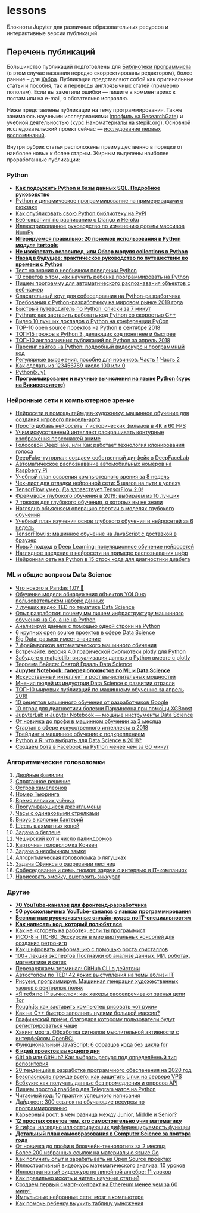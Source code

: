# lessons
Блокноты Jupyter для различных образовательных ресурсов и интерактивные версии публикаций.

## Перечень публикаций
Большинство публикаций подготовлены для [Библиотеки программиста](https://proglib.io/) (в этом случае названия нередко скорректированы редактором), более ранние – для [Хабра](https://habr.com/ru/users/LeoMat/). Публикации представляют собой как оригинальные статьи и пособия, так и переводы англоязычных статей (примерно пополам). Если вы заметили ошибки — пишите в комментариях к постам или на e-mail, я обязательно исправлю.

Ниже представлены публикации на тему программирования. Также занимаюсь научными исследованиями ([профиль на ResearchGate](https://www.researchgate.net/profile/Lev_Matyushkin)) и учебной деятельностью ([курс Наноматериалы на stepik.org](https://stepik.org/course/52514/syllabus)). Основной исследовательский проект сейчас — [исследование первых воспоминаний](https://github.com/matyushkin/reminiscence).

Внутри рубрик статьи расположены преимущественно в порядке от наиболее новых к более старым. Жирным выделены наиболее проработанные публикации:

### Python
- **[Как подружить Python и базы данных SQL. Подробное руководство](https://proglib.io/p/kak-podruzhit-python-i-bazy-dannyh-sql-podrobnoe-rukovodstvo-2020-02-27)**
- [Python и динамическое программирование на примере задачи о рюкзаке](https://proglib.io/p/python-i-dinamicheskoe-programmirovanie-na-primere-zadachi-o-ryukzake-2020-02-04)
- [Как опубликовать свою Python библиотеку на PyPI](https://proglib.io/p/kak-opublikovat-svoyu-python-biblioteku-na-pypi-2020-01-28)
- [Веб-скрапинг по расписанию с Django и Heroku](https://proglib.io/p/veb-skraping-po-raspisaniyu-s-heroku-i-django-2020-01-17)
- [Иллюстрированное руководство по изменению формы массивов NumPy](https://proglib.io/p/illyustrirovannoe-rukovodstvo-po-izmeneniyu-formy-mnogomernyh-massivov-numpy-2020-01-12)
- **[Итерируемся правильно: 20 приемов использования в Python модуля itertools](https://proglib.io/p/iteriruemsya-pravilno-20-priemov-ispolzovaniya-v-python-modulya-itertools-2020-01-03)**
- **[Не изобретать велосипед, или Обзор модуля collections в Python](https://proglib.io/p/ne-izobretat-velosiped-ili-obzor-modulya-collections-v-python-2019-12-15)**
- **[Назад в будущее: практическое руководство по путешествию во времени с Python](https://proglib.io/p/nazad-v-budushchee-prakticheskoe-rukovodstvo-po-puteshestviyu-vo-vremeni-s-python-2019-12-01)**
- [Тест на знания о необычном поведении Python](https://proglib.io/tests/test-na-obshchie-znaniya-dlya-middle-python-razrabotchika)
- [10 советов о том, как научить ребенка программировать на Python](https://proglib.io/p/10-sovetov-o-tom-kak-nauchit-rebenka-programmirovat-na-python-2019-10-12)
- [Пишем программу для автоматического распознавания объектов с веб-камер](https://proglib.io/p/pishem-programmu-dlya-avtomaticheskogo-raspoznavaniya-obektov-s-veb-kamer-2019-10-05)
- [Спасательный круг для собеседования на Python-разработчика](https://proglib.io/p/py-interview)
- [Требования к Python-разработчику на мировом рынке 2019 года](https://proglib.io/p/python-dev-2019)
- [Быстрый путеводитель по Python: cписки за 7 минут](https://proglib.io/p/python-lists)
- [Pythran: как заставить работать код Python со скоростью С++](https://proglib.io/p/pythran)
- [Видео 10 лучших докладов о Python на конференции PyCon](https://proglib.io/p/top10-pycon)
- [TOP-10 open source проектов на Python в сентябре 2018](https://proglib.io/p/python-opensources)
- [ТОП-15 трюков в Python 3, делающих код понятнее и быстрее](https://proglib.io/p/python-tricks)
- [ТОП-10 англоязычных публикаций по Python за апрель 2018](https://proglib.io/p/python-april-2018)
- [Парсинг сайтов на Python: подробный видеокурс и программный код](https://proglib.io/p/parsing-course)
- [Регулярные выражения, пособие для новичков. Часть 1](https://habr.com/ru/post/115825/) [Часть 2](https://habr.com/ru/post/115436/)
- [Как сделать из 123456789 число 100 или 0](https://habr.com/ru/post/115066/)
- [Python(x, y)](https://habr.com/ru/post/113065/)
- **[Программирование и научные вычисления на языке Python (курс на Викиверситете)](https://ru.wikiversity.org/wiki/%D0%9F%D1%80%D0%BE%D0%B3%D1%80%D0%B0%D0%BC%D0%BC%D0%B8%D1%80%D0%BE%D0%B2%D0%B0%D0%BD%D0%B8%D0%B5_%D0%B8_%D0%BD%D0%B0%D1%83%D1%87%D0%BD%D1%8B%D0%B5_%D0%B2%D1%8B%D1%87%D0%B8%D1%81%D0%BB%D0%B5%D0%BD%D0%B8%D1%8F_%D0%BD%D0%B0_%D1%8F%D0%B7%D1%8B%D0%BA%D0%B5_Python)**

### Нейронные сети и компьютерное зрение
- [Нейросети в помощь геймдев-художнику: машинное обучение для создания игрового пиксель-арта](https://proglib.io/p/neyroseti-v-pomoshch-geymdev-hudozhniku-mashinnoe-obuchenie-dlya-sozdaniya-igrovogo-piksel-arta-2020-04-13)
- [Просто добавь нейросеть: 7 исторических фильмов в 4K и 60 FPS](https://proglib.io/p/prosto-dobav-neyroset-7-istoricheskih-filmov-v-4k-i-60-fps-2020-03-15)
- [Учим искусственный интеллект раскрашивать контурные изображения персонажей аниме](https://proglib.io/p/sketch2color-uchim-iskusstvennyy-intellekt-raskrashivat-konturnye-izobrazheniya-personazhey-anime-2019-12-30)
- [Голосовой DeepFake, или Как работает технология клонирования голоса](https://proglib.io/p/golosovoy-deepfake-ili-kak-rabotaet-tehnologiya-klonirovaniya-golosa-2019-12-11)
- [DeepFake-туториал: создаем собственный дипфейк в DeepFaceLab](https://proglib.io/p/deepfake-tutorial-sozdaem-sobstvennyy-dipfeyk-v-deepfacelab-2019-11-16)
- [Автоматическое распознавание автомобильных номеров на Raspberry Pi](https://proglib.io/p/avtomaticheskoe-raspoznavanie-avtomobilnyh-nomerov-na-raspberry-pi-2019-11-01)
- [Учебный план освоения компьютерного зрения за 8 недель](https://proglib.io/p/cv-plan)
- [Чек-лист для отладки нейронной сети: 5 шагов на пути к успеху](https://proglib.io/p/networks-debugging)
- [TensorFlow умер. Да здравствует TensorFlow 2.0!](https://proglib.io/p/tensorflow2)
- [Фреймворк глубокого обучения в 2019: выбираем из 10 лучших](https://proglib.io/p/dl-frameworks)
- [7 трюков для глубокого обучения, о которых вы не знали](https://proglib.io/p/deep-learning-tricks)
- [Наглядно объясняем операцию свертки в моделях глубокого обучения](https://proglib.io/p/convolution)
- [Учебный план изучения основ глубокого обучения и нейросетей за 6 недель](https://proglib.io/p/deep-learning-in-6-weeks)
- [TensorFlow.js: машинное обучение на JavaScript с доставкой в браузер](https://proglib.io/p/tensorflow-js)
- [Новый подход в Deep Learning: популяционное обучение нейросетей](https://proglib.io/p/population-deep-learning)
- [Наглядное введение в нейросети на примере распознавания цифр](https://proglib.io/p/neural-network-course)
- [Нейронная сеть на Python в 15 строк кода для диагностики диабета](https://proglib.io/p/diabetes-network)

### ML и общие вопросы Data Science
- [Что нового в Pandas 1.0? 🐼](https://proglib.io/p/chto-novogo-v-pandas-1-0-2020-01-23)
- [Обучение модели обнаружения объектов YOLO на пользовательском наборе данных](https://proglib.io/p/obuchenie-modeli-obnaruzheniya-obektov-yolo-na-polzovatelskom-nabore-dannyh-2020-01-21)
- [7 лучших видео TED по тематике Data Science](https://proglib.io/p/7-luchshih-video-ted-po-tematike-data-science-2020-01-20)
- [Опыт разработки: почему мы пишем инфраструктуру машинного обучения на Go, а не на Python](https://proglib.io/p/opyt-razrabotki-pochemu-my-pishem-infrastrukturu-mashinnogo-obucheniya-na-go-a-ne-na-python-2020-01-15)
- [Анализируй данные с помощью одной строки на Python](https://proglib.io/p/analiziruy-dannye-s-pomoshchyu-odnoy-stroki-koda-na-python-2019-10-02)
- [6 крупных open source проектов в сфере Data Science](https://proglib.io/p/6-krupnyh-open-source-proektov-v-sfere-data-science-2019-11-20)
- [Big Data: размер имеет значение](https://proglib.io/p/big-data-razmer-imeet-znachenie-2019-10-19)
- [7 фреймворков автоматического машинного обучения](https://proglib.io/p/auto-ml)
- [Встречайте: версия 4.0 графической библиотеки plotly для Python](https://proglib.io/p/plotly-4)
- [Забудьте о matplotlib: визуализация данных в Python вместе с plotly](https://proglib.io/p/plotly)
- [Теорема Байеса: Святой Грааль Data Science](https://proglib.io/p/bayes-theorem)
- **[Jupyter Notebook: галерея блокнотов по ML и Data Science](https://proglib.io/p/jupyter-notebook-best)**
- [Искусственный интеллект и рост вычислительных мощностей](https://proglib.io/p/ai-and-compute)
- [Мнения людей из индустрии Data Science о развитии отрасли](https://proglib.io/p/data-science-dialogues)
- [ТОП-10 мировых публикаций по машинному обучению за апрель 2018](https://proglib.io/p/ml-april-2018)
- [10 рецептов машинного обучения от разработчиков Google](https://proglib.io/p/google-ml-recipes)
- [10 строк для диагностики болезни Паркинсона при помощи XGBoost](https://proglib.io/p/xgboost)
- [JupyterLab и Jupyter Notebook — мощные инструменты Data Science](https://proglib.io/p/jupyter)
- [От новичка до профи в машинном обучении за 3 месяца](https://proglib.io/p/ml-3months)
- [Стартап в сфере искусственного интеллекта в 2018](https://proglib.io/p/ai-startup)
- [Трейдинг и машинное обучение с подкреплением](https://proglib.io/p/trade-learning)
- [Python и R: что выбрать для Data Science в 2018?](https://proglib.io/p/python-vs-r)
- [Создаем бота в Facebook на Python менее чем за 60 минут](https://proglib.io/p/facebook-bot-with-python)

### Алгоритмические головоломки
1. [Двойные фамилии](https://proglib.io/p/zadacha-o-dvoynyh-familiyah-2020-01-11)
2. [Спрятанное решение](https://proglib.io/p/zadacha-o-spryatannom-reshenii-2020-01-11)
3. [Остров хамелеонов](https://proglib.io/p/zadacha-ob-ostrove-hameleonov-2020-01-13)
4. [Номер Тьюринга](https://proglib.io/p/zadacha-o-familii-tyuringa-2020-01-14)
5. [Время великих учёных](https://proglib.io/p/zadacha-s-sobesedovaniya-idei-proekta-vremya-velikih-uchenyh-2020-01-15)
6. [Прогуливающиеся джентльмены](https://proglib.io/p/zadacha-o-progulivayushchihsya-dzhentlmenah-2020-01-18)
7. [Часы с одинаковыми стрелками](https://proglib.io/p/zadacha-o-chasah-s-odinakovymi-strelkami-2020-01-22)
8. [Вирус в колонии бактерий](https://proglib.io/p/zadacha-o-viruse-v-kolonii-bakteriy-2020-01-25)
9. [Шесть шахматных коней](https://proglib.io/p/zadacha-o-shesti-shahmatnyh-konyah-2020-01-29)
10. [Задача о беглеце](https://proglib.io/p/zadacha-o-beglece-2020-02-01)
11. [Чеширский кот и число палиндромов](https://proglib.io/p/zagadka-cheshirskogo-kota-o-chisle-palindromov-2020-02-05)
12. [Карточная головоломка Конвея](https://proglib.io/p/risuem-programmiruya-mashinnaya-generaciya-hudozhestvennyh-uzorov-v-vektornyh-polyah-2020-02-06)
13. [Задача о необычном замке](https://proglib.io/p/zadacha-o-vzlome-bankovskogo-zamka-s-semyu-rychazhkami-2020-02-12)
14. [Алгоритмическая головоломка о лягушках](https://proglib.io/p/pryg-pryg-algoritmicheskaya-golovolomka-o-lyagushkah-2020-02-15)
15. [Задача Сфинкса о разрезании лестниц](https://proglib.io/p/obygray-sfinksa-logicheskaya-golovolomka-o-razrezanii-lestnic-2020-02-19)
16. [Собеседование и семь гномов: задачи с интервью в IT-компаниях](https://proglib.io/p/sobesedovanie-i-sem-gnomov-zadachi-s-intervyu-v-it-kompaniyah-2020-02-22)
17. [Нарисовать змейку, выстроить зиккурат](https://proglib.io/p/para-algoritmicheskih-zadach-dlya-uspeshnogo-programmista-narisovat-zmeyku-vystroit-zikkurat-2020-04-19)

### Другие
- **[70 YouTube-каналов для фронтенд-разработчика](https://proglib.io/p/70-youtube-kanalov-dlya-frontend-razrabotchika-2020-05-03)**
- **[50 русскоязычных YouTube-каналов о языках программирования](https://proglib.io/p/50-russkoyazychnyh-youtube-kanalov-o-yazykah-programmirovaniya-2020-04-22)**
- **[Бесплатные русскоязычные онлайн-курсы по IT-специальностям](https://proglib.io/p/superpodborka-bolee-70-besplatnyh-russkoyazychnyh-onlayn-kursov-po-it-specialnostyam-2020-03-25)**
- **[Как написать код, который полюбят все](https://proglib.io/p/kak-napisat-kod-kotoryy-polyubyat-vse-2020-03-17)**
- [Как не «сгореть на работе», если ты программист](https://proglib.io/p/kak-ne-sgoret-na-rabote-esli-ty-programmist-2020-03-12)
- [PICO-8 и TIC-80. Экскурсия в мир виртуальных консолей для создания ретро-игр](https://proglib.io/p/pico-8-i-tic-80-ekskursiya-v-mir-virtualnyh-konsoley-dlya-sozdaniya-retro-igr-2020-02-29)
- [Как шифровать информацию с помощью роста кристаллов](https://proglib.io/p/kak-shifrovat-informaciyu-s-pomoshchyu-rosta-kristallov-2020-02-24)
- [100+ лекций экспертов Постнауки об анализе данных, ИИ, роботах, математике и сетях](https://proglib.io/p/100-videolekciy-ekspertov-postnauki-2020-02-16)
- [Перезаряжаем терминал: GitHub CLI в действии](https://proglib.io/p/perezaryazhaem-terminal-github-cli-v-deystvii-2020-02-14)
- [Автостопом по TED: 42 ярких выступления на темы вблизи IT](https://proglib.io/p/avtostopom-po-ted-42-yarkih-vystupleniya-na-temy-vblizi-it-2020-02-11)
- [Рисуем, программируя. Машинная генерация художественных узоров в векторных полях](https://proglib.io/p/risuem-programmiruya-mashinnaya-generaciya-hudozhestvennyh-uzorov-v-vektornyh-polyah-2020-02-06)
- [«Я тебя по IP вычислю»: как хакеры рассекречивают звенья цепи Tor](https://proglib.io/p/deanonimizaciya-cepochek-uzlov-tor-2020-02-04)
- [Rough.js: как заставить компьютер рисовать «от руки»](https://proglib.io/p/rough-js-kak-zastavit-kompyuter-risovat-ot-ruki-2020-01-29)
- [Как на C++ быстро заполнить нулями большой массив?](https://proglib.io/p/kak-na-c-bystro-zapolnit-nulyami-bolshoy-massiv-2020-01-22)
- [Графический приём, благодаря которому пользователи будут регистрироваться чаще](https://proglib.io/p/graficheskiy-priem-blagodarya-kotoromu-polzovateli-budut-registrirovatsya-chashche-2020-01-20)
- [Хакинг мозга. Обработка сигналов мыслительной активности с интерфейсом OpenBCI](https://proglib.io/p/haking-mozga-obrabotka-signalov-myslitelnoy-aktivnosti-s-interfeysom-openbci-2020-01-20)
- [Функциональный JavaScript: 6 образцов кода без цикла for](https://proglib.io/p/funkcionalnyy-javascript-6-obrazcov-koda-bez-cikla-for-2020-01-13)
- **[6 идей проектов выходного дня](https://proglib.io/p/6-idey-proektov-vyhodnogo-dnya-2020-01-11)**
- [GitLab или GitHub? Как выбрать ресурс под определённый тип репозитория](https://proglib.io/p/gitlab-ili-github-kak-vybrat-resurs-pod-opredelennyy-tip-repozitoriya-2020-01-06)
- [20 тенденций в разработке программного обеспечения на 2020 год](https://proglib.io/p/20-tendenciy-v-razrabotke-programmnogo-obespecheniya-na-2020-god-2019-12-20)
- [Безопасность прежде всего: как защитить Linux на сервере VPS](https://proglib.io/p/bezopasnost-prezhde-vsego-kak-zashchitit-linux-na-servere-vps-2019-12-04)
- [Вебхуки: как получать данные без промедления и опросов API](https://proglib.io/p/vebhuki-kak-poluchat-dannye-bez-promedleniya-i-oprosov-api-2019-11-09)
- [Пишем простой граббер для Telegram чатов на Python](https://proglib.io/p/pishem-prostoy-grabber-dlya-telegram-chatov-na-python-2019-11-06)
- [Читаемый код: 10 практик успешного написания](https://proglib.io/p/clean-code)
- [Дайджест: 300 ссылок на обучающие ресурсы по программированию](https://proglib.io/p/300-programming-urls)
- [Карьерный рост: в чем разница между Junior, Middle и Senior?](https://proglib.io/p/junior-middle-senior)
- **[12 простых советов тем, кто самостоятельно учит математику](https://proglib.io/p/learn-math)**
- [9 гифок, наглядно иллюстрирующих дифференцируемость функции](https://proglib.io/p/diff)
- **[Детальный план самообразования в Computer Science за полтора года](https://proglib.io/p/cs-learning)**
- [От новичка до профи в блокчейн-технологиях за 2 месяца](https://proglib.io/p/blockchain-plan)
- [Более 200 избранных ссылок на материалы о языке Go](https://proglib.io/p/golinks)
- [Как получить опыт и зарабатывать на Open Source проектах](https://proglib.io/p/open-source)
- [Иллюстративный видеокурс математического анализа: 10 уроков](https://proglib.io/p/calculus)
- [Иллюстративный видеокурс по линейной алгебре: 11 уроков](https://proglib.io/p/algebra)
- [Как правильно искать и читать научные статьи?](https://proglib.io/p/research-papers)
- [Создаем первый смарт-контракт на Ethereum менее чем за 60 минут](https://proglib.io/p/smart-contract)
- [Импульсные нейронные сети: мозг в компьютере](https://proglib.io/p/spiking-neural-networks)
- [Как помочь ребенку выучить таблицу умножения](https://habr.com/ru/post/126043/)